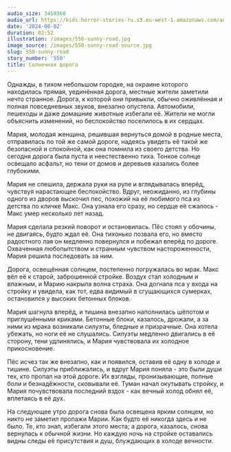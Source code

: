 ```yaml
---
audio_size: 3459360
audio_url: https://kids-horror-stories-ru.s3.eu-west-1.amazonaws.com/audio/550-sunny-road.mp3
date: '2024-08-02'
duration: 02:52
illustration: /images/550-sunny-road.jpg
image_source: /images/550-sunny-road-source.jpg
slug: 550-sunny-road
story_number: '550'
title: Солнечная дорога
---
```


Однажды, в тихом небольшом городке, на окраине которого находилась прямая, уединённая дорога, местные жители заметили нечто странное. Дорога, к которой они привыкли, обычно оживлённая и полная повседневных звуков, внезапно опустела. Автомобили, пешеходы и даже домашние животные избегали её. Жители не могли объяснить изменений, но беспокойство поселилось в их сердцах.

Мария, молодая женщина, решившая вернуться домой в родные места, отправилась по той же самой дороге, надеясь увидеть её такой же безопасной и спокойной, как она помнила из своего детства. Но сегодня дорога была пуста и неестественно тиха. Тонкое солнце освещало асфальт, но тени от домов и деревьев казались более глубокими.

Мария не спешила, держала руки на руле и вглядывалась вперёд, чувствуя нарастающее беспокойство. Вдруг, неожиданно, из глубины одного из дворов выскочил пес, похожий на её любимого пса из детства по кличке Макс. Она узнала его сразу, но сердце её сжалось - Макс умер несколько лет назад.

Мария сделала резкий поворот и остановилась. Пёс стоял у обочины, не двигаясь, будто ждал её. Она тихонько позвала его, но вместо радостного лая он медленно повернулся и побежал вперёд по дороге. Охваченная любопытством и странным чувством настороженности, Мария решила последовать за ним.

Дорога, освещённая солнцем, постепенно погружалась во мрак. Макс вёл её к старой, заброшенной стройке. Воздух стал холодным и влажным, и Марию накрыла волна страха. Она догнала пса у входа на стройку и увидела, как тот, едва видимый в сгущающихся сумерках, остановился у высоких бетонных блоков.

Мария шагнула вперёд, и тишина внезапно наполнилась шёпотом и приглушёнными криками. Бетонные блоки, казалось, дрожали, а за ними из мрака возникали силуэты, бледные и призрачные. Она хотела убежать, но ноги её не слушались. Силуэты медленно двигались в её сторону, тени удлинялись, и Мария чувствовала их холодное прикосновение.

Пёс исчез так же внезапно, как и появился, оставив её одну в холоде и тишине. Силуэты приближались, и вдруг Мария поняла - это были души тех, кто пропал на этой дороге. Их взгляды, пронизывающие, полные боли и безнадёжности, сковывали её. Туман начал окутывать стройку, и Мария почувствовала последний вздох - как вечный холод обнял её, вплетаясь в её дух.

На следующее утро дорога снова была освещена ярким солнцем, но никто не заметил пропажи Марии. Как будто её никогда здесь и не было. Те, кто знал, избегали этого места; а дорога, казалось, снова вернулась к обычной жизни. Но каждую ночь на стройке оставались видны следы её присутствия и душ, блуждающих в холоде вечности.
